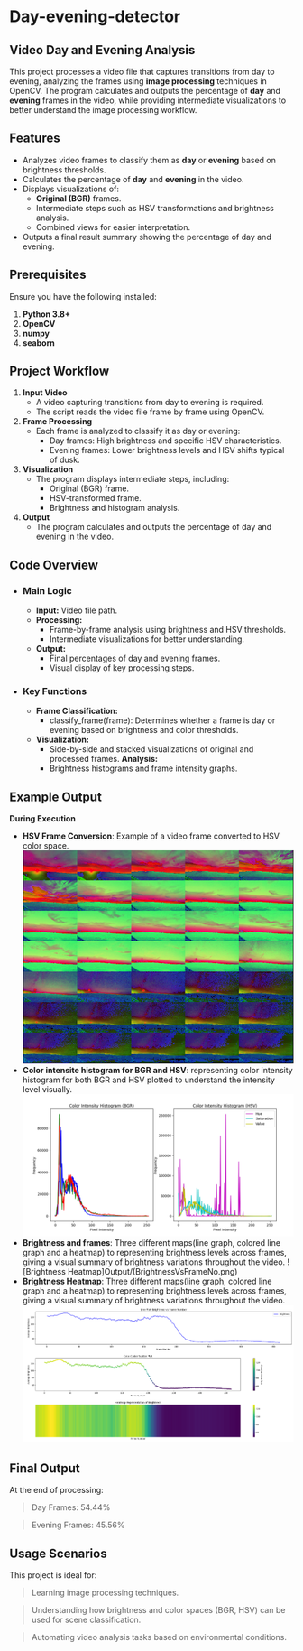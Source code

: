 # Day-evening-detector
## Video Day and Evening Analysis  

This project processes a video file that captures transitions from day to evening, analyzing the frames using **image processing** techniques in OpenCV. The program calculates and outputs the percentage of **day** and **evening** frames in the video, while providing intermediate visualizations to better understand the image processing workflow.

## Features
- Analyzes video frames to classify them as **day** or **evening** based on brightness thresholds.
- Calculates the percentage of **day** and **evening** in the video.
- Displays visualizations of:
  - **Original (BGR)** frames.
  - Intermediate steps such as HSV transformations and brightness analysis.
  - Combined views for easier interpretation.
- Outputs a final result summary showing the percentage of day and evening.


## Prerequisites
Ensure you have the following installed:
1. **Python 3.8+**
2. **OpenCV**
3. **numpy**
4. **seaborn**


   
## Project Workflow
1. **Input Video**
   - A video capturing transitions from day to evening is required.
   - The script reads the video file frame by frame using OpenCV.
2. **Frame Processing**
   - Each frame is analyzed to classify it as day or evening:
     - Day frames: High brightness and specific HSV characteristics.
     - Evening frames: Lower brightness levels and HSV shifts typical of dusk.
3. **Visualization**
   - The program displays intermediate steps, including:
     - Original (BGR) frame.
     - HSV-transformed frame.
     - Brightness and histogram analysis.
4. **Output**
   - The program calculates and outputs the percentage of day and evening in the video.

## Code Overview
- ### **Main Logic**
   - **Input:** Video file path.
   - **Processing:**
     - Frame-by-frame analysis using brightness and HSV thresholds.
     - Intermediate visualizations for better understanding.
   - **Output:**
     - Final percentages of day and evening frames.
     - Visual display of key processing steps.
- ### **Key Functions**
  - **Frame Classification:**
     - classify_frame(frame): Determines whether a frame is day or evening based on brightness and color thresholds.
  - **Visualization:**
     - Side-by-side and stacked visualizations of original and processed frames.
**Analysis:**
     - Brightness histograms and frame intensity graphs.

## Example Output
 **During Execution**
- **HSV Frame Conversion**: Example of a video frame converted to HSV color space.
![HSV Frame](Output/interleved_color_intensity_frames.png)
- **Color intensite histogram for BGR and HSV**: representing color intensity histogram for both BGR and HSV plotted to understand the intensity level visually.
![Brightness Heatmap](Output/ColorIntensityHistogram.png)
- **Brightness and frames**: Three different maps(line graph, colored line graph and a heatmap)  to representing brightness levels across frames, giving a visual summary of brightness variations throughout the video.
![Brightness Heatmap]Output/(BrightnessVsFrameNo.png)
- **Brightness Heatmap**: Three different maps(line graph, colored line graph and a heatmap)  to representing brightness levels across frames, giving a visual summary of brightness variations throughout the video.
![Brightness Heatmap](Output/different_plots_represnting_brightnessvsFrameno.png)

## Final Output
At the end of processing:

 > Day Frames: 54.44%
   
 > Evening Frames: 45.56%

## Usage Scenarios
This project is ideal for:
   > Learning image processing techniques.
   
   > Understanding how brightness and color spaces (BGR, HSV) can be used for scene classification.
   
   > Automating video analysis tasks based on environmental conditions.

   
